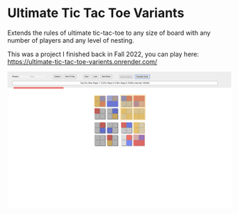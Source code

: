 # Ultimate Tic Tac Toe Variants
Extends the rules of ultimate tic-tac-toe to any size of board with any number of players and any level of nesting.  

This was a project I finished back in Fall 2022, you can play here: https://ultimate-tic-tac-toe-varients.onrender.com/

![Screencap of the game](https://github.com/TomJWolcott/Ultimate-Tic-Tac-Toe-Variants/blob/main/Screenshot%202025-06-25%20at%2022.02.54.png?raw=true)
